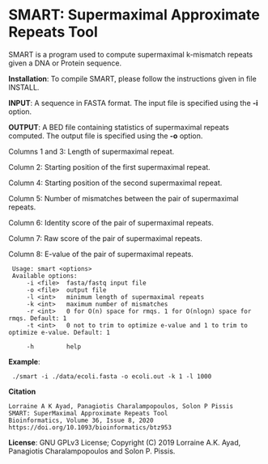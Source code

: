 SMART: Supermaximal Approximate Repeats Tool
===

SMART is a program used to compute supermaximal k-mismatch repeats given a DNA or Protein sequence.

<b>Installation</b>: To compile SMART, please follow the instructions given in file INSTALL.

<b>INPUT</b>: A sequence in FASTA format. The input file is specified using the <b>-i</b> option.

<b>OUTPUT</b>: A BED file containing statistics of supermaximal repeats computed. The output file is specified using the <b>-o</b> option.

Columns 1 and 3: Length of supermaximal repeat. 

Column 2: Starting position of the first supermaximal repeat.

Column 4: Starting position of the second supermaximal repeat.

Column 5: Number of mismatches between the pair of supermaximal repeats.

Column 6: Identity score of the pair of supermaximal repeats.

Column 7: Raw score of the pair of supermaximal repeats.

Column 8: E-value of the pair of supermaximal repeats.

```
 Usage: smart <options>
 Available options:
	 -i <file>  fasta/fastq input file
	 -o <file>  output file
	 -l <int>   minimum length of supermaximal repeats
	 -k <int>   maximum number of mismatches
	 -r <int>   0 for O(n) space for rmqs. 1 for O(nlogn) space for rmqs. Default: 1
	 -t <int>   0 not to trim to optimize e-value and 1 to trim to optimize e-value. Default: 1

	 -h         help
```
<b>Example</b>:

```
 ./smart -i ./data/ecoli.fasta -o ecoli.out -k 1 -l 1000
```
<b>Citation</b>
```
Lorraine A K Ayad, Panagiotis Charalampopoulos, Solon P Pissis
SMART: SuperMaximal Approximate Repeats Tool
Bioinformatics, Volume 36, Issue 8, 2020
https://doi.org/10.1093/bioinformatics/btz953
```
<b>License</b>: GNU GPLv3 License; Copyright (C) 2019 Lorraine A.K. Ayad, Panagiotis Charalampopoulos and Solon P. Pissis.
